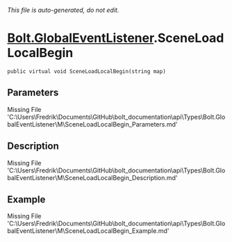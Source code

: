 *This file is auto-generated, do not edit.*

# [Bolt.GlobalEventListener](Types/Bolt.GlobalEventListener.md).SceneLoadLocalBegin
`public virtual void SceneLoadLocalBegin(string map)`
## Parameters
Missing File 'C:\Users\Fredrik\Documents\GitHub\bolt_documentation\api\Types\Bolt.GlobalEventListener\M\SceneLoadLocalBegin_Parameters.md'
## Description
Missing File 'C:\Users\Fredrik\Documents\GitHub\bolt_documentation\api\Types\Bolt.GlobalEventListener\M\SceneLoadLocalBegin_Description.md'
## Example
Missing File 'C:\Users\Fredrik\Documents\GitHub\bolt_documentation\api\Types\Bolt.GlobalEventListener\M\SceneLoadLocalBegin_Example.md'
